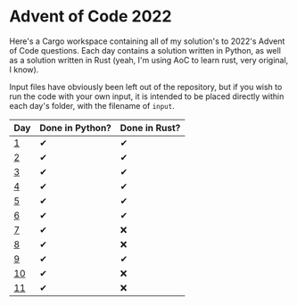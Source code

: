 # Advent of Code 2022

Here's a Cargo workspace containing all of my solution's to 2022's Advent of Code questions. Each day contains a solution written in Python, as well as a solution written in Rust (yeah, I'm using AoC to learn rust, very original, I know).

Input files have obviously been left out of the repository, but if you wish to run the code with your own input, it is intended to be placed directly within each day's folder, with the filename of `input`.

|Day|Done in Python?|Done in Rust?|
|-|-|-|
|[1](day1)|✔|✔|
|[2](day2)|✔|✔|
|[3](day3)|✔|✔|
|[4](day4)|✔|✔|
|[5](day5)|✔|✔|
|[6](day6)|✔|✔|
|[7](day7)|✔|❌|
|[8](day8)|✔|❌|
|[9](day9)|✔|✔|
|[10](day10)|✔|❌|
|[11](day11)|✔|❌|
